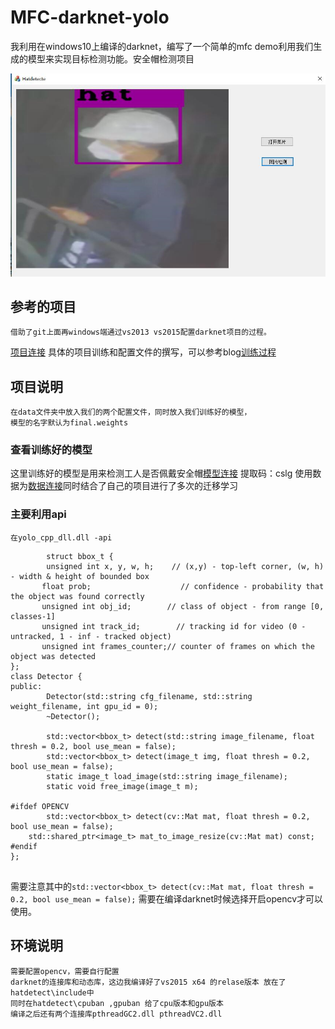 # MFC-darknet-yolo
我利用在windows10上编译的darknet，编写了一个简单的mfc demo利用我们生成的模型来实现目标检测功能。安全帽检测项目

![效果图片](/show.png)


## 参考的项目

	借助了git上面再windows端通过vs2013 vs2015配置darknet项目的过程。
[项目连接](https://github.com/AlexeyAB/darknet)
具体的项目训练和配置文件的撰写，可以参考blog[训练过程](https://www.cnblogs.com/pprp/p/9525508.html)
	
## 项目说明
	在data文件夹中放入我们的两个配置文件，同时放入我们训练好的模型，
	模型的名字默认为final.weights
### 查看训练好的模型  
这里训练好的模型是用来检测工人是否佩戴安全帽[模型连接](链接：https://pan.baidu.com/s/1-IY0s4T-jBRlKnMimT7Jcg)
提取码：cslg
使用数据为[数据连接](https://github.com/njvisionpower/Safety-Helmet-Wearing-Dataset)同时结合了自己的项目进行了多次的迁移学习
	
	
### 主要利用api
	在yolo_cpp_dll.dll -api
```
        struct bbox_t {
    	unsigned int x, y, w, h;    // (x,y) - top-left corner, (w, h) - width & height of bounded box
       float prob;                    // confidence - probability that the object was found correctly
       unsigned int obj_id;        // class of object - from range [0, classes-1]
       unsigned int track_id;        // tracking id for video (0 - untracked, 1 - inf - tracked object)
       unsigned int frames_counter;// counter of frames on which the object was detected
};
class Detector {
public:
        Detector(std::string cfg_filename, std::string weight_filename, int gpu_id = 0);
        ~Detector();

        std::vector<bbox_t> detect(std::string image_filename, float thresh = 0.2, bool use_mean = false);
        std::vector<bbox_t> detect(image_t img, float thresh = 0.2, bool use_mean = false);
        static image_t load_image(std::string image_filename);
        static void free_image(image_t m);

#ifdef OPENCV
        std::vector<bbox_t> detect(cv::Mat mat, float thresh = 0.2, bool use_mean = false);
	std::shared_ptr<image_t> mat_to_image_resize(cv::Mat mat) const;
#endif
};
	
```

需要注意其中的`std::vector<bbox_t> detect(cv::Mat mat, float thresh = 0.2, bool use_mean = false);`
需要在编译darknet时候选择开启opencv才可以使用。





## 环境说明

	需要配置opencv，需要自行配置
	darknet的连接库和动态库，这边我编译好了vs2015 x64 的relase版本 放在了 hatdetect\include中
	同时在hatdetect\cpuban ,gpuban 给了cpu版本和gpu版本
	编译之后还有两个连接库pthreadGC2.dll pthreadVC2.dll
